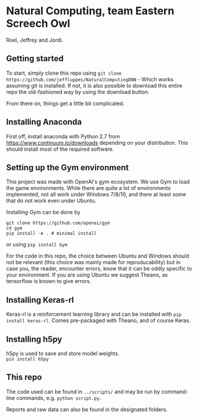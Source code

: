 # Natural Computing, team Eastern Screech Owl
Roel, Jeffrey and Jordi.

## Getting started
To start, simply clone this repo using 
`git clone https://github.com/jeffluppes/NaturalComputingDNN` - Which works assuming git is installed. If not, it is also possible to download this entire repo the old-fashioned way by using the download button.  

From there on, things get a little bit complicated.

## Installing Anaconda
First off, install anaconda with Python 2.7 from https://www.continuum.io/downloads depending on your distribution. This should install most of the required software.

## Setting up the Gym environment
This project was made with OpenAI's gym ecosystem. We use Gym to load the game environments. While there are quite a lot of environments implemented, not all work under Windows 7/8/10, and there at least some that do not work even under Ubuntu.

Installing Gym can be done by

    git clone https://github.com/openai/gym
    cd gym
    pip install -e . # minimal install

or using `pip install Gym`


For the code in this repo, the choice between Ubuntu and Windows should not be relevant (this choice was mainly made for reproducability) but in case you, the reader, encounter errors, know that it can be oddly specific to your environment. If you are using Ubuntu we suggest Theano, as tensorflow is known to give errors.

## Installing Keras-rl

Keras-rl is a reinforcement learning library and can be installed with `pip install keras-rl`. Comes pre-packaged with Theano, and of course Keras. 

## Installing h5py
h5py is used to save and store model weights.   
`pin install h5py`

## This repo
The code used can be found in `../scripts/` and may be run by command-line commands, e.g. `python script.py`.

Reports and raw data can also be found in the designated folders. 